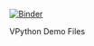 [![Binder](https://mybinder.org/badge_logo.svg)](https://mybinder.org/v2/gh/jcoady/vpbindercolab/HEAD)

VPython Demo Files 
